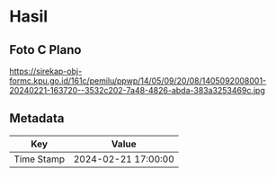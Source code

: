 # Hasil

## Foto C Plano

https://sirekap-obj-formc.kpu.go.id/161c/pemilu/ppwp/14/05/09/20/08/1405092008001-20240221-163720--3532c202-7a48-4826-abda-383a3253469c.jpg


## Metadata

| Key        | Value               |
| ---------- | ------------------- |
| Time Stamp | 2024-02-21 17:00:00 |



